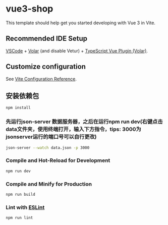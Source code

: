 # vue3-shop

This template should help get you started developing with Vue 3 in Vite.

## Recommended IDE Setup

[VSCode](https://code.visualstudio.com/) + [Volar](https://marketplace.visualstudio.com/items?itemName=Vue.volar) (and disable Vetur) + [TypeScript Vue Plugin (Volar)](https://marketplace.visualstudio.com/items?itemName=Vue.vscode-typescript-vue-plugin).

## Customize configuration

See [Vite Configuration Reference](https://vitejs.dev/config/).

## 安装依赖包

```sh
npm install
```

### 先运行json-server  数据服务器，之后在运行npm run dev(右键点击data文件夹，使用终端打开，输入下方指令，tips: 3000为jsonserver运行的端口号可以自行更改)

```sh
json-server --watch data.json -p 3000
```

### Compile and Hot-Reload for Development

```sh
npm run dev
```

### Compile and Minify for Production

```sh
npm run build
```

### Lint with [ESLint](https://eslint.org/)

```sh
npm run lint
```
